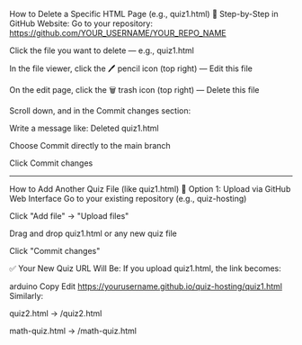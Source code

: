  How to Delete a Specific HTML Page (e.g., quiz1.html)
🧭 Step-by-Step in GitHub Website:
Go to your repository:
https://github.com/YOUR_USERNAME/YOUR_REPO_NAME

Click the file you want to delete — e.g., quiz1.html

In the file viewer, click the 🖊️ pencil icon (top right) — Edit this file

On the edit page, click the 🗑️ trash icon (top right) — Delete this file

Scroll down, and in the Commit changes section:

Write a message like: Deleted quiz1.html

Choose Commit directly to the main branch

Click Commit changes

-------------------------------------------------------------------------
How to Add Another Quiz File (like quiz1.html)
🔁 Option 1: Upload via GitHub Web Interface
Go to your existing repository (e.g., quiz-hosting)

Click "Add file" → "Upload files"

Drag and drop quiz1.html or any new quiz file

Click "Commit changes"

✅ Your New Quiz URL Will Be:
If you upload quiz1.html, the link becomes:

arduino
Copy
Edit
https://yourusername.github.io/quiz-hosting/quiz1.html
Similarly:

quiz2.html → /quiz2.html

math-quiz.html → /math-quiz.html

